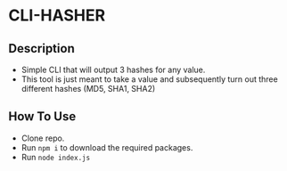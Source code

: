 # CLI-HASHER

## Description
- Simple CLI that will output 3 hashes for any value.
- This tool is just meant to take a value and subsequently turn out three different hashes (MD5, SHA1, SHA2)

## How To Use
- Clone repo. 
- Run ```npm i``` to download the required packages. 
- Run ```node index.js```